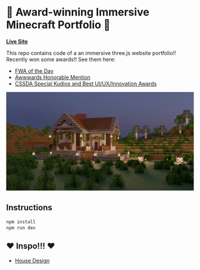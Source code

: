 # 🎉 Award-winning Immersive Minecraft Portfolio 🎉

**[Live Site](http://woanminecraftfolio.com/)**

This repo contains code of a an immersive three.js website portfolio!! Recently won some awards!! See them here:

- [FWA of the Day](https://thefwa.com/cases/educational-minecraft-folio)
- [Awwwards Honorable Mention](https://www.awwwards.com/sites/educational-minecraft-folio)
- [CSSDA Special Kudios and Best UI/UX/Innovation Awards](https://www.cssdesignawards.com/sites/educational-minecraft-folio/46808/)

![Home page screenshot](public/media/og/og-image.webp?raw=true "Home page screenshot")

## Instructions

```
npm install
npm run dev
```

## ❤️ Inspo!!! ❤️

- [House Design](https://youtu.be/lkJ8zbYotGQ)
